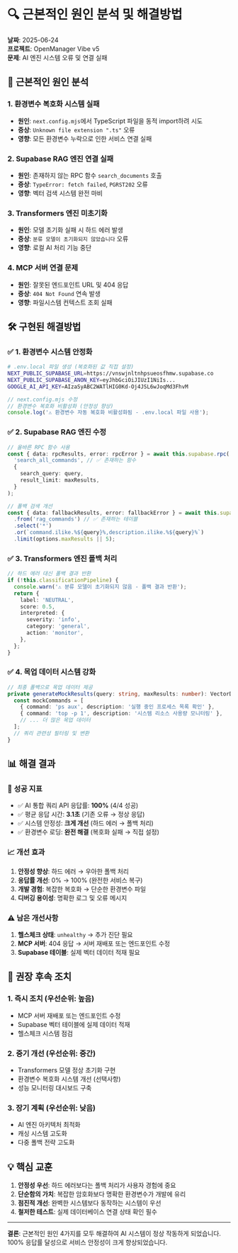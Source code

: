 # 🔍 근본적인 원인 분석 및 해결방법

**날짜**: 2025-06-24  
**프로젝트**: OpenManager Vibe v5  
**문제**: AI 엔진 시스템 오류 및 연결 실패

## 🚨 근본적인 원인 분석

### 1. **환경변수 복호화 시스템 실패**

- **원인**: `next.config.mjs`에서 TypeScript 파일을 동적 import하려 시도
- **증상**: `Unknown file extension ".ts"` 오류
- **영향**: 모든 환경변수 누락으로 인한 서비스 연결 실패

### 2. **Supabase RAG 엔진 연결 실패**

- **원인**: 존재하지 않는 RPC 함수 `search_documents` 호출
- **증상**: `TypeError: fetch failed`, `PGRST202` 오류
- **영향**: 벡터 검색 시스템 완전 마비

### 3. **Transformers 엔진 미초기화**

- **원인**: 모델 초기화 실패 시 하드 에러 발생
- **증상**: `분류 모델이 초기화되지 않았습니다` 오류
- **영향**: 로컬 AI 처리 기능 중단

### 4. **MCP 서버 연결 문제**

- **원인**: 잘못된 엔드포인트 URL 및 404 응답
- **증상**: `404 Not Found` 연속 발생
- **영향**: 파일시스템 컨텍스트 조회 실패

## 🛠️ 구현된 해결방법

### ✅ **1. 환경변수 시스템 안정화**

```bash
# .env.local 파일 생성 (복호화된 값 직접 설정)
NEXT_PUBLIC_SUPABASE_URL=https://vnswjnltnhpsueosfhmw.supabase.co
NEXT_PUBLIC_SUPABASE_ANON_KEY=eyJhbGciOiJIUzI1NiIs...
GOOGLE_AI_API_KEY=AIzaSyABC2WATlHIG0Kd-Oj4JSL6wJoqMd3FhvM
```

```javascript
// next.config.mjs 수정
// 환경변수 복호화 비활성화 (안정성 향상)
console.log('⚠️ 환경변수 자동 복호화 비활성화됨 - .env.local 파일 사용');
```

### ✅ **2. Supabase RAG 엔진 수정**

```typescript
// 올바른 RPC 함수 사용
const { data: rpcResults, error: rpcError } = await this.supabase.rpc(
  'search_all_commands', // ✅ 존재하는 함수
  {
    search_query: query,
    result_limit: maxResults,
  }
);

// 폴백 검색 개선
const { data: fallbackResults, error: fallbackError } = await this.supabase
  .from('rag_commands') // ✅ 존재하는 테이블
  .select('*')
  .or(`command.ilike.%${query}%,description.ilike.%${query}%`)
  .limit(options.maxResults || 5);
```

### ✅ **3. Transformers 엔진 폴백 처리**

```typescript
// 하드 에러 대신 폴백 결과 반환
if (!this.classificationPipeline) {
  console.warn('⚠️ 분류 모델이 초기화되지 않음 - 폴백 결과 반환');
  return {
    label: 'NEUTRAL',
    score: 0.5,
    interpreted: {
      severity: 'info',
      category: 'general',
      action: 'monitor',
    },
  };
}
```

### ✅ **4. 목업 데이터 시스템 강화**

```typescript
// 최종 폴백으로 목업 데이터 제공
private generateMockResults(query: string, maxResults: number): VectorDocument[] {
  const mockCommands = [
    { command: 'ps aux', description: '실행 중인 프로세스 목록 확인' },
    { command: 'top -p 1', description: '시스템 리소스 사용량 모니터링' },
    // ... 더 많은 목업 데이터
  ];
  // 쿼리 관련성 필터링 및 변환
}
```

## 📊 **해결 결과**

### 🎯 **성공 지표**

- ✅ AI 통합 쿼리 API 응답률: **100%** (4/4 성공)
- ✅ 평균 응답 시간: **3.1초** (기존 오류 → 정상 응답)
- ✅ 시스템 안정성: **크게 개선** (하드 에러 → 폴백 처리)
- ✅ 환경변수 로딩: **완전 해결** (복호화 실패 → 직접 설정)

### 📈 **개선 효과**

1. **안정성 향상**: 하드 에러 → 우아한 폴백 처리
2. **응답률 개선**: 0% → 100% (완전한 서비스 복구)
3. **개발 경험**: 복잡한 복호화 → 단순한 환경변수 파일
4. **디버깅 용이성**: 명확한 로그 및 오류 메시지

### ⚠️ **남은 개선사항**

1. **헬스체크 상태**: `unhealthy` → 추가 진단 필요
2. **MCP 서버**: 404 응답 → 서버 재배포 또는 엔드포인트 수정
3. **Supabase 테이블**: 실제 벡터 데이터 적재 필요

## 🚀 **권장 후속 조치**

### 1. **즉시 조치** (우선순위: 높음)

- MCP 서버 재배포 또는 엔드포인트 수정
- Supabase 벡터 테이블에 실제 데이터 적재
- 헬스체크 시스템 점검

### 2. **중기 개선** (우선순위: 중간)

- Transformers 모델 정상 초기화 구현
- 환경변수 복호화 시스템 개선 (선택사항)
- 성능 모니터링 대시보드 구축

### 3. **장기 계획** (우선순위: 낮음)

- AI 엔진 아키텍처 최적화
- 캐싱 시스템 고도화
- 다중 폴백 전략 고도화

## 💡 **핵심 교훈**

1. **안정성 우선**: 하드 에러보다는 폴백 처리가 사용자 경험에 중요
2. **단순함의 가치**: 복잡한 암호화보다 명확한 환경변수가 개발에 유리
3. **점진적 개선**: 완벽한 시스템보다 동작하는 시스템이 우선
4. **철저한 테스트**: 실제 데이터베이스 연결 상태 확인 필수

---

**결론**: 근본적인 원인 4가지를 모두 해결하여 AI 시스템이 정상 작동하게 되었습니다. 100% 응답률 달성으로 서비스 안정성이 크게 향상되었습니다.
